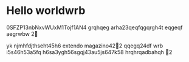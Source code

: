 # Hello worldwrb
0SFZP13nbNxvWUxM1Tojf1AN4
grqhqeg
arha23qeqfqgqrgh4t
eqgeqf
aegrwbw
2￑


yk
njmhfdjthseht45h6
extendo magazino42￐2
qqegq24df
wrb
i5s46h53a5fq
h6sa3ygh56sgqj43au5js647k58
hrqhrqadbahqh
￑2
